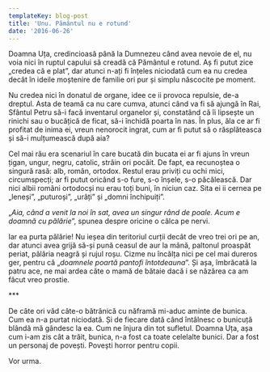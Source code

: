 ```yaml
---
templateKey: blog-post
title: 'Unu. Pământul nu e rotund'
date: '2016-06-26'
---
```


Doamna Uța, credincioasă până la Dumnezeu când avea nevoie de el, nu voia nici în ruptul capului să creadă că Pământul e rotund. Aș fi putut zice „credea că e plat”, dar atunci n-ați fi înțeles niciodată cum ea nu credea decât în ideile moștenire de familie ori pur și simplu născocite pe moment.

Nu credea nici în donatul de organe, idee ce ii provoca repulsie, de-a dreptul. Asta de teamă ca nu care cumva, atunci când va fi să ajungă în Rai, Sfântul Petru să-i facă inventarul organelor și, constatând că îi lipsește un rinichi sau o bucățică de ficat, să-i închidă poarta în nas. În plus, ăla ce ar fi profitat de inima ei, vreun nenorocit ingrat, cum ar fi putut să o răsplăteasca și să-i mulțumească după aia?

Cel mai rău era scenariul în care bucată din bucata ei ar fi ajuns în vreun țigan, ungur, negru, catolic, străin ori pocăit. De fapt, ea recunoștea o singură rasă: alb, român, ortodox. Restul erau priviți cu ochi mici, circumspecți; ar fi putut oricând s-o fure, s-o înșele, s-o păcălească. Dar nici albii români ortodocși nu erau toți buni, în niciun caz. Sita ei ii cernea pe „leneși”, „puturoși”, „urâți” și „domni închipuiți”.

„_Aia, când a venit la noi în sat, avea un singur rând de poale. Acum e doamnă cu pălărie_”, spunea despre oricine o călca pe nervi.

Iar ea purta pălărie! Nu ieșea din teritoriul curții decât de vreo trei ori pe an, dar atunci avea grijă să-și pună ceasul de aur la mână, paltonul proaspăt periat, pălăria neagră și rujul roșu. Cizme nu încălța nici pe cel mai dureros ger, pentru că „_doamnele poartă pantofi întotdeauna_”. Și așa, îmbrăcată la patru ace, ne mai ardea câte o mamă de bătaie dacă i se năzărea ca am făcut vreo prostie.

\*\*\*

De câte ori văd câte-o bătrânică cu năframă mi-aduc aminte de bunica. Cum ea n-a purtat niciodată. Și de fiecare dată când întâlnesc o bunicuță blândă mă gândesc la ea. Cum ne înjura din tot sufletul. Doamna Uța, așa cum i-am zis cât a trăit, bunica, n-a fost ca toate celelalte bunici. Dar a fost un personaj de povești. Povești horror pentru copii.

Vor urma.

